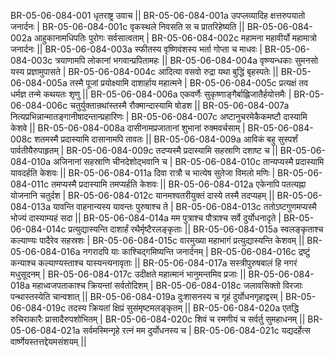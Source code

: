 BR-05-06-084-001  	धृतराष्ट्र उवाच ||
BR-05-06-084-001a	उपप्लव्यादिह क्षत्तरुपयातो जनार्दनः |
BR-05-06-084-001c	वृकस्थले निवसति स च प्रातरिहेष्यति ||
BR-05-06-084-002a	आहुकानामधिपतिः पुरोगः सर्वसात्वताम् |
BR-05-06-084-002c	महामना महावीर्यो महामात्रो जनार्दनः ||
BR-05-06-084-003a	स्फीतस्य वृष्णिवंशस्य भर्ता गोप्ता च माधवः |
BR-05-06-084-003c	त्रयाणामपि लोकानां भगवान्प्रपितामहः ||
BR-05-06-084-004a	वृष्ण्यन्धकाः सुमनसो यस्य प्रज्ञामुपासते |
BR-05-06-084-004c	आदित्या वसवो रुद्रा यथा बुद्धिं बृहस्पतेः ||
BR-05-06-084-005a	तस्मै पूजां प्रयोक्ष्यामि दाशार्हाय महात्मने |
BR-05-06-084-005c	प्रत्यक्षं तव धर्मज्ञ तन्मे कथयतः शृणु ||
BR-05-06-084-006a	एकवर्णैः सुकृष्णाङ्गैर्बाह्लिजातैर्हयोत्तमैः |
BR-05-06-084-006c	चतुर्युक्तान्रथांस्तस्मै रौक्मान्दास्यामि षोडश ||
BR-05-06-084-007a	नित्यप्रभिन्नान्मातङ्गानीषादन्तान्प्रहारिणः |
BR-05-06-084-007c	अष्टानुचरमेकैकमष्टौ दास्यामि केशवे ||
BR-05-06-084-008a	दासीनामप्रजातानां शुभानां रुक्मवर्चसाम् |
BR-05-06-084-008c	शतमस्मै प्रदास्यामि दासानामपि तावतः ||
BR-05-06-084-009a	आविकं बहु सुस्पर्शं पार्वतीयैरुपाहृतम् |
BR-05-06-084-009c	तदप्यस्मै प्रदास्यामि सहस्राणि दशाष्ट च ||
BR-05-06-084-010a	अजिनानां सहस्राणि चीनदेशोद्भवानि च |
BR-05-06-084-010c	तान्यप्यस्मै प्रदास्यामि यावदर्हति केशवः ||
BR-05-06-084-011a	दिवा रात्रौ च भात्येष सुतेजा विमलो मणिः |
BR-05-06-084-011c	तमप्यस्मै प्रदास्यामि तमप्यर्हति केशवः ||
BR-05-06-084-012a	एकेनापि पतत्यह्ना योजनानि चतुर्दश |
BR-05-06-084-012c	यानमश्वतरीयुक्तं दास्ये तस्मै तदप्यहम् ||
BR-05-06-084-013a	यावन्ति वाहनान्यस्य यावन्तः पुरुषाश्च ते |
BR-05-06-084-013c	ततोऽष्टगुणमप्यस्मै भोज्यं दास्याम्यहं सदा ||
BR-05-06-084-014a	मम पुत्राश्च पौत्राश्च सर्वे दुर्योधनादृते |
BR-05-06-084-014c	प्रत्युद्यास्यन्ति दाशार्हं रथैर्मृष्टैरलङ्कृताः ||
BR-05-06-084-015a	स्वलङ्कृताश्च कल्याण्यः पादैरेव सहस्रशः |
BR-05-06-084-015c	वारमुख्या महाभागं प्रत्युद्यास्यन्ति केशवम् ||
BR-05-06-084-016a	नगरादपि याः काश्चिद्गमिष्यन्ति जनार्दनम् |
BR-05-06-084-016c	द्रष्टुं कन्याश्च कल्याण्यस्ताश्च यास्यन्त्यनावृताः ||
BR-05-06-084-017a	सस्त्रीपुरुषबालं हि नगरं मधुसूदनम् |
BR-05-06-084-017c	उदीक्षते महात्मानं भानुमन्तमिव प्रजाः ||
BR-05-06-084-018a	महाध्वजपताकाश्च क्रियन्तां सर्वतोदिशम् |
BR-05-06-084-018c	जलावसिक्तो विरजाः पन्थास्तस्येति चान्वशात् ||
BR-05-06-084-019a	दुःशासनस्य च गृहं दुर्योधनगृहाद्वरम् |
BR-05-06-084-019c	तदस्य क्रियतां क्षिप्रं सुसंमृष्टमलङ्कृतम् ||
BR-05-06-084-020a	एतद्धि रुचिराकारैः प्रासादैरुपशोभितम् |
BR-05-06-084-020c	शिवं च रमणीयं च सर्वर्तु सुमहाधनम् ||
BR-05-06-084-021a	सर्वमस्मिन्गृहे रत्नं मम दुर्योधनस्य च |
BR-05-06-084-021c	यद्यदर्हेत्स वार्ष्णेयस्तत्तद्देयमसंशयम् ||
